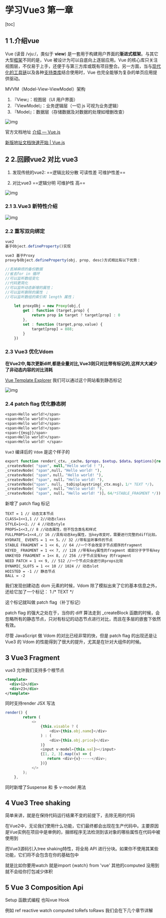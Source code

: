 # 学习Vue3 第一章

[toc]

## 1 1.介绍vue

Vue (读音 /vjuː/，类似于 **view**) 是一套用于构建用户界面的**渐进式框架**。与其它大型[框架](https://so.csdn.net/so/search?q=框架&spm=1001.2101.3001.7020)不同的是，Vue 被设计为可以自底向上逐层应用。Vue 的核心库只关注视图层，不仅易于上手，还便于与第三方库或既有项目整合。另一方面，当与[现代化的工具链](https://cn.vuejs.org/v2/guide/single-file-components.html)以及各种[支持类库](https://github.com/vuejs/awesome-vue#libraries--plugins)结合使用时，Vue 也完全能够为复杂的单页应用提供驱动。

MVVM（Model-View-ViewModel）架构

1. 『View』：视图层（UI 用户界面）
2. 『ViewModel』：业务逻辑层（一切 js 可视为业务逻辑）
3. 『Model』：数据层（存储数据及对数据的处理如增删改查）

![img](https://img-blog.csdnimg.cn/a5c02dc81b9547a6bebfd9dbc3502687.png?x-oss-process=image/watermark,type_d3F5LXplbmhlaQ,shadow_50,text_Q1NETiBA5bCP5ruhenM=,size_20,color_FFFFFF,t_70,g_se,x_16)



官方文档地址  [介绍 — Vue.js](https://cn.vuejs.org/v2/guide/#Vue-js-是什么)

[新版地址文档快速开始 | Vue.js](https://staging-cn.vuejs.org/guide/quick-start.html)

## 2 2.回顾vue2 对比 vue3

1. 发现传统的vue2: ==逻辑比较分散 可读性差 可维护性差==

2. 对比vue3 ==逻辑分明 可维护性 高==

![img](https://img-blog.csdnimg.cn/img_convert/e8ad905d83aaec45451797517ef453aa.png)

### 2.1 3.Vue3 新特性介绍

![img](https://img-blog.csdnimg.cn/f2c9d2e9576d46cf8a9a3e8abc5b31b2.png?x-oss-process=image/watermark,type_d3F5LXplbmhlaQ,shadow_50,text_Q1NETiBA5bCP5ruhenM=,size_20,color_FFFFFF,t_70,g_se,x_16)

### 2.2 重写双向绑定

```javascript
vue2
基于Object.defineProperty()实现
 
vue3 基于Proxy
proxy与Object.defineProperty(obj, prop, desc)方式相比有以下优势：
 
//丢掉麻烦的备份数据
//省去for in 循环
//可以监听数组变化
//代码更简化
//可以监听动态新增的属性；
//可以监听删除的属性 ；
//可以监听数组的索引和 length 属性；
 
    let proxyObj = new Proxy(obj,{
        get : function (target,prop) {
            return prop in target ? target[prop] : 0
        },
        set : function (target,prop,value) {
            target[prop] = 888;
        }
    })
```

### 2.3 Vue3 优化Vdom

**在Vue2中,每次更新diff,都是全量对比,Vue3则只对比带有标记的,这样大大减少了非动态内容的对比消耗**

[Vue Template Explorer](https://vue-next-template-explorer.netlify.app/) 我们可以通过这个网站看到静态标记

![img](https://img-blog.csdnimg.cn/0b5650888b95431c8682836a68e2ca98.png?x-oss-process=image/watermark,type_d3F5LXplbmhlaQ,shadow_50,text_Q1NETiBA5bCP5ruhenM=,size_20,color_FFFFFF,t_70,g_se,x_16)

### 2.4 patch flag 优化静态树

```css
<span>Hello world!</span>
<span>Hello world!</span>
<span>Hello world!</span>
<span>Hello world!</span>
<span>{{msg}}/span>
<span>Hello world!</span>
<span>Hello world! </span>
```

`Vue3` 编译后的 `Vdom` 是这个样子的

```php
export function render(_ctx，_cache，$props，$setup，$data，$options){return (_openBlock(),_createBlock(_Fragment,null，[
_createvNode( "span", null,"Hello world ! "),
_createvNode( "span",null，"Hello world! "),
_createvNode( "span"，null，"Hello world! "),
_createvNode( "span", null，"Hello world! "),
_createVNode("span", null，_toDisplaystring(_ctx.msg)，1/* TEXT */)，
_createvNode( "span", null，"Hello world! "),
_createvNode( "span", null，"Hello world! ")]，64/*STABLE_FRAGMENT */))
```

新增了 patch flag 标记

```crystal
TEXT = 1 // 动态文本节点
CLASS=1<<1,1 // 2//动态class
STYLE=1<<2，// 4 //动态style
PROPS=1<<3,// 8 //动态属性，但不包含类名和样式
FULLPR0PS=1<<4,// 16 //具有动态key属性，当key改变时，需要进行完整的diff比较。
HYDRATE_ EVENTS = 1 << 5，// 32 //带有监听事件的节点
STABLE FRAGMENT = 1 << 6, // 64 //一个不会改变子节点顺序的fragment
KEYED_ FRAGMENT = 1 << 7, // 128 //带有key属性的fragment 或部分子字节有key
UNKEYED FRAGMENT = 1<< 8, // 256 //子节点没有key 的fragment
NEED PATCH = 1 << 9, // 512 //一个节点只会进行非props比较
DYNAMIC_SLOTS = 1 << 10 // 1024 // 动态slot
HOISTED = -1 // 静态节点
BALL = -2
```

我们发现创建动态 dom 元素的时候，Vdom 除了模拟出来了它的基本信息之外，还给它加了一个标记： 1 /* TEXT */

这个标记就叫做 patch flag（补丁标记）

patch flag 的强大之处在于，当你的 diff 算法走到 _createBlock 函数的时候，会忽略所有的静态节点，只对有标记的动态节点进行对比，而且在多层的嵌套下依然有效。

尽管 JavaScript 做 Vdom 的对比已经非常的快，但是 patch flag 的出现还是让 Vue3 的 Vdom 的性能得到了很大的提升，尤其是在针对大组件的时候。

## 3 Vue3 Fragment

vue3 允许我们支持多个根节点

```xml
<template>
  <div>12</div>
  <div>23</div>
</template>
```

同时支持render JSX 写法

```javascript
render() {
        return (
            <>
                {this.visable ? (
                    <div>{this.obj.name}</div>
                ) : (
                    <div>{this.obj.price}</div>
                )}
                <input v-model={this.val}></input>
                {[1, 2, 3].map((v) => {
                   return <div>{v}-----</div>;
                })}
            </>
        );
    },
```

同时新增了Suspense 和 多 v-model 用法



## 4 Vue3 Tree shaking

简单来讲，就是在保持代码运行结果不变的前提下，去除无用的代码

在Vue2中，无论我们使用什么功能，它们最终都会出现在生产代码中。主要原因是Vue实例在项目中是单例的，捆绑程序无法检测到该对象的哪些属性在代码中被使用到

而Vue3源码引入tree shaking特性，将全局 API 进行分块。如果你不使用其某些功能，它们将不会包含在你的基础包中

就是比如你要用watch 就是import {watch} from 'vue' 其他的computed 没用到就不会给你打包减少体积


## 5 Vue 3 Composition Api

Setup 函数式编程 也叫vue Hook

例如 ref reactive watch computed toRefs toRaws 我们会在下几个章节详解
